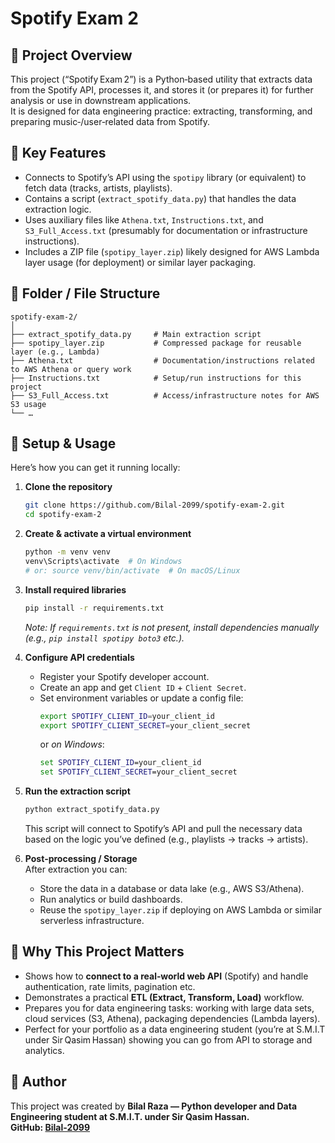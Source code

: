 # Spotify Exam 2

## 🚀 Project Overview  
This project (“Spotify Exam 2”) is a Python‑based utility that extracts data from the Spotify API, processes it, and stores it (or prepares it) for further analysis or use in downstream applications.  
It is designed for data engineering practice: extracting, transforming, and preparing music‑/user‑related data from Spotify.

## 🧰 Key Features  
- Connects to Spotify’s API using the `spotipy` library (or equivalent) to fetch data (tracks, artists, playlists).  
- Contains a script (`extract_spotify_data.py`) that handles the data extraction logic.  
- Uses auxiliary files like `Athena.txt`, `Instructions.txt`, and `S3_Full_Access.txt` (presumably for documentation or infrastructure instructions).  
- Includes a ZIP file (`spotipy_layer.zip`) likely designed for AWS Lambda layer usage (for deployment) or similar layer packaging.

## 📁 Folder / File Structure  
```
spotify‑exam‑2/
│  
├── extract_spotify_data.py     # Main extraction script  
├── spotipy_layer.zip           # Compressed package for reusable layer (e.g., Lambda)  
├── Athena.txt                  # Documentation/instructions related to AWS Athena or query work  
├── Instructions.txt            # Setup/run instructions for this project  
├── S3_Full_Access.txt          # Access/infrastructure notes for AWS S3 usage  
└── …
```

## 🔧 Setup & Usage  
Here’s how you can get it running locally:

1. **Clone the repository**  
   ```bash
   git clone https://github.com/Bilal‑2099/spotify‑exam‑2.git
   cd spotify‑exam‑2
   ```

2. **Create & activate a virtual environment**  
   ```bash
   python -m venv venv
   venv\Scripts\activate  # On Windows
   # or: source venv/bin/activate  # On macOS/Linux
   ```

3. **Install required libraries**  
   ```bash
   pip install -r requirements.txt
   ```
   _Note: If `requirements.txt` is not present, install dependencies manually (e.g., `pip install spotipy boto3` etc.)._

4. **Configure API credentials**  
   - Register your Spotify developer account.  
   - Create an app and get `Client ID` + `Client Secret`.  
   - Set environment variables or update a config file:
     ```bash
     export SPOTIFY_CLIENT_ID=your_client_id
     export SPOTIFY_CLIENT_SECRET=your_client_secret
     ```
     or _on Windows_:
     ```cmd
     set SPOTIFY_CLIENT_ID=your_client_id
     set SPOTIFY_CLIENT_SECRET=your_client_secret
     ```

5. **Run the extraction script**  
   ```bash
   python extract_spotify_data.py
   ```
   This script will connect to Spotify’s API and pull the necessary data based on the logic you’ve defined (e.g., playlists → tracks → artists).

6. **Post‑processing / Storage**  
   After extraction you can:
   - Store the data in a database or data lake (e.g., AWS S3/Athena).  
   - Run analytics or build dashboards.  
   - Reuse the `spotipy_layer.zip` if deploying on AWS Lambda or similar serverless infrastructure.

## 🧭 Why This Project Matters  
- Shows how to **connect to a real‑world web API** (Spotify) and handle authentication, rate limits, pagination etc.  
- Demonstrates a practical **ETL (Extract, Transform, Load)** workflow.  
- Prepares you for data engineering tasks: working with large data sets, cloud services (S3, Athena), packaging dependencies (Lambda layers).  
- Perfect for your portfolio as a data engineering student (you’re at S.M.I.T under Sir Qasim Hassan) showing you can go from API to storage and analytics.

## 👤 Author  
This project was created by **Bilal Raza — Python developer and Data Engineering student at S.M.I.T. under Sir Qasim Hassan.  
GitHub: [Bilal‑2099](https://github.com/Bilal‑2099)**
